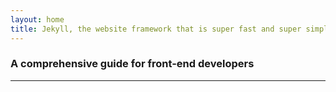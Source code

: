 ```yaml
---
layout: home
title: Jekyll, the website framework that is super fast and super simple.
---
```


<h3 class="post-meta">A comprehensive guide for front-end developers</h3>

<hr />

